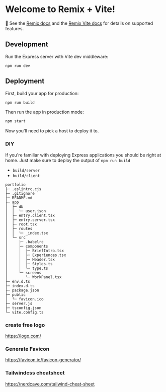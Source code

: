 # Welcome to Remix + Vite!

📖 See the [Remix docs](https://remix.run/docs) and the [Remix Vite docs](https://remix.run/docs/en/main/future/vite) for details on supported features.

## Development

Run the Express server with Vite dev middleware:

```shellscript
npm run dev
```

## Deployment

First, build your app for production:

```sh
npm run build
```

Then run the app in production mode:

```sh
npm start
```

Now you'll need to pick a host to deploy it to.

### DIY

If you're familiar with deploying Express applications you should be right at home. Just make sure to deploy the output of `npm run build`

- `build/server`
- `build/client`

```
portfolio
├─ .eslintrc.cjs
├─ .gitignore
├─ README.md
├─ app
│  ├─ db
│  │  └─ user.json
│  ├─ entry.client.tsx
│  ├─ entry.server.tsx
│  ├─ root.tsx
│  ├─ routes
│  │  └─ _index.tsx
│  └─ src
│     ├─ .babelrc
│     ├─ components
│     │  ├─ BriefIntro.tsx
│     │  ├─ Experiences.tsx
│     │  ├─ Header.tsx
│     │  ├─ Styles.ts
│     │  └─ type.ts
│     └─ screens
│        └─ WorkPanel.tsx
├─ env.d.ts
├─ index.d.ts
├─ package.json
├─ public
│  └─ favicon.ico
├─ server.js
├─ tsconfig.json
└─ vite.config.ts

```

### create free logo

https://logo.com/

### Generate Favicon

https://favicon.io/favicon-generator/

### Tailwindcss cheatsheet

https://nerdcave.com/tailwind-cheat-sheet
